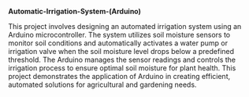 **Automatic-Irrigation-System-(Arduino)**

This project involves designing an automated irrigation system using an Arduino microcontroller. The system utilizes soil moisture sensors to monitor soil conditions and automatically activates a water 
pump or irrigation valve when the soil moisture level drops below a predefined threshold. The Arduino manages the sensor readings and controls the irrigation process to ensure optimal soil moisture for 
plant health. This project demonstrates the application of Arduino in creating efficient, automated solutions for agricultural and gardening needs.
